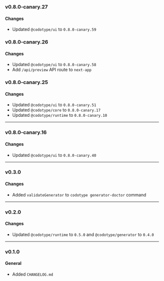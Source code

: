 ### v0.8.0-canary.27

#### Changes

-   Updated `@codotype/ui` to `0.8.0-canary.59`

### v0.8.0-canary.26

#### Changes

-   Updated `@codotype/ui` to `0.8.0-canary.58`
-   Add `/api/preview` API route to `next-app`

### v0.8.0-canary.25

#### Changes

-   Updated `@codotype/ui` to `0.8.0-canary.51`
-   Updated `@codotype/core` to `0.8.0-canary.17`
-   Updated `@codotype/runtime` to `0.8.0-canary.10`

---

### v0.8.0-canary.16

#### Changes

-   Updated `@codotype/ui` to `0.8.0-canary.40`

---

### v0.3.0

#### Changes

-   Added `validateGenerator` to `codotype generator-doctor` command

---

### v0.2.0

#### Changes

-   Updated `@codotype/runtime` to `0.5.0` and `@codotype/generator` to `0.4.0`

---

### v0.1.0

#### General

-   Added `CHANGELOG.md`
